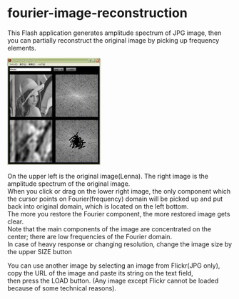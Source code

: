 # fourier-image-reconstruction
This Flash application generates amplitude spectrum of JPG image, then you can partially reconstruct the original image by picking up frequency elements.

![Alt text](sample.jpg)

On the upper left is the original image(Lenna). The right image is the amplitude spectrum of the original image.  
When you click or drag on the lower right image, the only component which the cursor points on Fourier(frequency) domain will be picked up and put back into original domain, which is located on the left bottom.  
The more you restore the Fourier component, the more restored image gets clear.  
Note that the main components of the image are concentrated on the center; there are low frequencies of the Fourier domain.  
In case of heavy response or changing resolution, change the image size by the upper SIZE button  

You can use another image by selecting an image from Flickr(JPG only), copy the URL of the image and paste its string on the text field,  
then press the LOAD button. (Any image except Flickr cannot be loaded because of some technical reasons).
